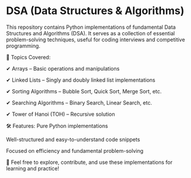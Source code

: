 # DSA (Data Structures & Algorithms)

This repository contains Python implementations of fundamental Data Structures and Algorithms (DSA). It serves as a collection of essential problem-solving techniques, useful for coding interviews and competitive programming.

📌 Topics Covered:

✔ Arrays – Basic operations and manipulations

✔ Linked Lists – Singly and doubly linked list implementations

✔ Sorting Algorithms – Bubble Sort, Quick Sort, Merge Sort, etc.

✔ Searching Algorithms – Binary Search, Linear Search, etc.

✔ Tower of Hanoi (TOH) – Recursive solution

🛠 Features:
Pure Python implementations

Well-structured and easy-to-understand code snippets

Focused on efficiency and fundamental problem-solving

🔗 Feel free to explore, contribute, and use these implementations for learning and practice!

